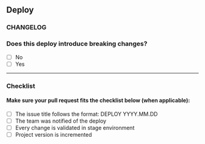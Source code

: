 ## Deploy

### CHANGELOG

### Does this deploy introduce breaking changes?

- [ ] No
- [ ] Yes

<!-- If so, please describe them here: -->

<hr />

### Checklist

#### Make sure your pull request fits the checklist below (when applicable):

- [ ] The issue title follows the format: DEPLOY YYYY.MM.DD
- [ ] The team was notified of the deploy
- [ ] Every change is validated in stage environment
- [ ] Project version is incremented
